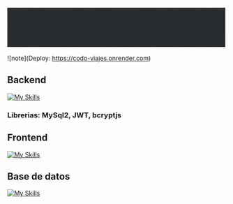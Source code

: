![](./public/assets/img/Agregar_un_titulo_1.gif)

![note](Deploy: https://codo-viajes.onrender.com)

## Backend
[![My Skills](https://skillicons.dev/icons?i=js,nodejs,express,npm)](https://skillicons.dev)
### Librerias: MySql2, JWT, bcryptjs

## Frontend
[![My Skills](https://skillicons.dev/icons?i=js,html,css,bootstrap)](https://skillicons.dev)

## Base de datos
[![My Skills](https://skillicons.dev/icons?i=mysql)](https://skillicons.dev)
